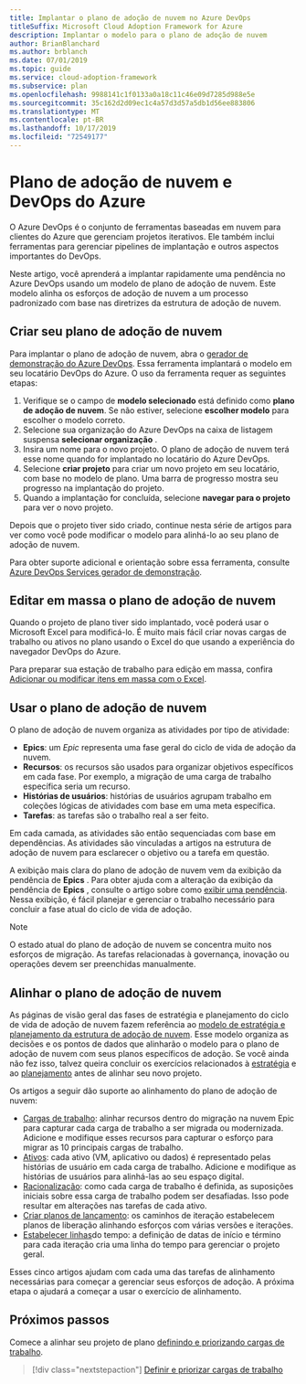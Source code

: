 ```yaml
---
title: Implantar o plano de adoção de nuvem no Azure DevOps
titleSuffix: Microsoft Cloud Adoption Framework for Azure
description: Implantar o modelo para o plano de adoção de nuvem
author: BrianBlanchard
ms.author: brblanch
ms.date: 07/01/2019
ms.topic: guide
ms.service: cloud-adoption-framework
ms.subservice: plan
ms.openlocfilehash: 9988141c1f0133a0a18c11c46e09d7285d988e5e
ms.sourcegitcommit: 35c162d2d09ec1c4a57d3d57a5db1d56ee883806
ms.translationtype: MT
ms.contentlocale: pt-BR
ms.lasthandoff: 10/17/2019
ms.locfileid: "72549177"
---
```

# <a name="cloud-adoption-plan-and-azure-devops"></a>Plano de adoção de nuvem e DevOps do Azure

O Azure DevOps é o conjunto de ferramentas baseadas em nuvem para clientes do Azure que gerenciam projetos iterativos. Ele também inclui ferramentas para gerenciar pipelines de implantação e outros aspectos importantes do DevOps. 

Neste artigo, você aprenderá a implantar rapidamente uma pendência no Azure DevOps usando um modelo de plano de adoção de nuvem. Este modelo alinha os esforços de adoção de nuvem a um processo padronizado com base nas diretrizes da estrutura de adoção de nuvem.

## <a name="create-your-cloud-adoption-plan"></a>Criar seu plano de adoção de nuvem

Para implantar o plano de adoção de nuvem, abra o [gerador de demonstração do Azure DevOps](https://aka.ms/adopt/plan/generator). Essa ferramenta implantará o modelo em seu locatário DevOps do Azure. O uso da ferramenta requer as seguintes etapas:

1. Verifique se o campo de **modelo selecionado** está definido como **plano de adoção de nuvem**. Se não estiver, selecione **escolher modelo** para escolher o modelo correto.
2. Selecione sua organização do Azure DevOps na caixa de listagem suspensa **selecionar organização** .
3. Insira um nome para o novo projeto. O plano de adoção de nuvem terá esse nome quando for implantado no locatário do Azure DevOps.
4. Selecione **criar projeto** para criar um novo projeto em seu locatário, com base no modelo de plano. Uma barra de progresso mostra seu progresso na implantação do projeto.
5. Quando a implantação for concluída, selecione **navegar para o projeto** para ver o novo projeto.

Depois que o projeto tiver sido criado, continue nesta série de artigos para ver como você pode modificar o modelo para alinhá-lo ao seu plano de adoção de nuvem.

Para obter suporte adicional e orientação sobre essa ferramenta, consulte [Azure DevOps Services gerador de demonstração](https://docs.microsoft.com/azure/devops/demo-gen/?toc=%2Fazure%2Fdevops%2Fdemo-gen%2Ftoc.json&bc=%2Fazure%2Fdevops%2Fdemo-gen%2Fbreadcrumb%2Ftoc.json&view=azure-devops).

## <a name="bulk-edit-the-cloud-adoption-plan"></a>Editar em massa o plano de adoção de nuvem

Quando o projeto de plano tiver sido implantado, você poderá usar o Microsoft Excel para modificá-lo. É muito mais fácil criar novas cargas de trabalho ou ativos no plano usando o Excel do que usando a experiência do navegador DevOps do Azure.

Para preparar sua estação de trabalho para edição em massa, confira [Adicionar ou modificar itens em massa com o Excel](https://docs.microsoft.com/azure/devops/boards/backlogs/office/bulk-add-modify-work-items-excel?view=azure-devops).

## <a name="use-the-cloud-adoption-plan"></a>Usar o plano de adoção de nuvem

O plano de adoção de nuvem organiza as atividades por tipo de atividade:

- **Epics**: um *Epic* representa uma fase geral do ciclo de vida de adoção da nuvem.
- **Recursos**: os recursos são usados para organizar objetivos específicos em cada fase. Por exemplo, a migração de uma carga de trabalho específica seria um recurso.
- **Histórias de usuários**: histórias de usuários agrupam trabalho em coleções lógicas de atividades com base em uma meta específica.
- **Tarefas**: as tarefas são o trabalho real a ser feito.

Em cada camada, as atividades são então sequenciadas com base em dependências. As atividades são vinculadas a artigos na estrutura de adoção de nuvem para esclarecer o objetivo ou a tarefa em questão.

A exibição mais clara do plano de adoção de nuvem vem da exibição da pendência de **Epics** . Para obter ajuda com a alteração da exibição da pendência de **Epics** , consulte o artigo sobre como [exibir uma pendência](https://docs.microsoft.com/azure/devops/boards/backlogs/define-features-epics?view=azure-devops#view-a-backlog-or-portfolio-backlog). Nessa exibição, é fácil planejar e gerenciar o trabalho necessário para concluir a fase atual do ciclo de vida de adoção.

> [!NOTE]
> O estado atual do plano de adoção de nuvem se concentra muito nos esforços de migração. As tarefas relacionadas à governança, inovação ou operações devem ser preenchidas manualmente.

## <a name="align-the-cloud-adoption-plan"></a>Alinhar o plano de adoção de nuvem

As páginas de visão geral das fases de estratégia e planejamento do ciclo de vida de adoção de nuvem fazem referência ao [modelo de estratégia e planejamento da estrutura de adoção de nuvem](https://archcenter.blob.core.windows.net/cdn/fusion/readiness/Microsoft-Cloud-Adoption-Framework-Strategy-and-Plan-Template.docx). Esse modelo organiza as decisões e os pontos de dados que alinharão o modelo para o plano de adoção de nuvem com seus planos específicos de adoção. Se você ainda não fez isso, talvez queira concluir os exercícios relacionados à [estratégia](../strategy/index.md) e ao [planejamento](../plan/index.md) antes de alinhar seu novo projeto.

Os artigos a seguir dão suporte ao alinhamento do plano de adoção de nuvem:

- [Cargas de trabalho](./workloads.md): alinhar recursos dentro do migração na nuvem Epic para capturar cada carga de trabalho a ser migrada ou modernizada. Adicione e modifique esses recursos para capturar o esforço para migrar as 10 principais cargas de trabalho.
- [Ativos](./assets.md): cada ativo (VM, aplicativo ou dados) é representado pelas histórias de usuário em cada carga de trabalho. Adicione e modifique as histórias de usuários para alinhá-las ao seu espaço digital.
- [Racionalização](./review-rationalization.md): como cada carga de trabalho é definida, as suposições iniciais sobre essa carga de trabalho podem ser desafiadas. Isso pode resultar em alterações nas tarefas de cada ativo.
- [Criar planos de lançamento](./iteration-paths.md): os caminhos de iteração estabelecem planos de liberação alinhando esforços com várias versões e iterações.
- [Estabelecer linhas](./timelines.md)do tempo: a definição de datas de início e término para cada iteração cria uma linha do tempo para gerenciar o projeto geral.

Esses cinco artigos ajudam com cada uma das tarefas de alinhamento necessárias para começar a gerenciar seus esforços de adoção. A próxima etapa o ajudará a começar a usar o exercício de alinhamento.

## <a name="next-steps"></a>Próximos passos

Comece a alinhar seu projeto de plano [definindo e priorizando cargas de trabalho](./workloads.md).

> [!div class="nextstepaction"]
> [Definir e priorizar cargas de trabalho](./workloads.md)
